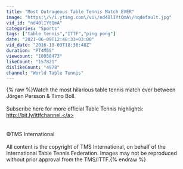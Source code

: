 ```yaml
---
title: "Most Outrageous Table Tennis Match EVER"
image: "https:\/\/i.ytimg.com\/vi\/nd40lIYtQmA\/hqdefault.jpg"
vid_id: "nd40lIYtQmA"
categories: "Sports"
tags: ["table tennis","ITTF","ping pong"]
date: "2021-06-09T12:48:33+03:00"
vid_date: "2016-10-03T18:36:48Z"
duration: "PT4M5S"
viewcount: "10058473"
likeCount: "157821"
dislikeCount: "4978"
channel: "World Table Tennis"
---
```

{% raw %}Watch the most hilarious table tennis match ever between Jörgen Persson &amp; Timo Boll.<br /><br />Subscribe here for more official Table Tennis highlights: <a rel="nofollow" target="blank" href="http://bit.ly/ittfchannel.">http://bit.ly/ittfchannel.</a><br /><br /><br />©TMS International<br /><br />All content is the copyright of TMS International, on behalf of the International Table Tennis Federation. Images may not be reproduced without prior approval from the TMS/ITTF.{% endraw %}
